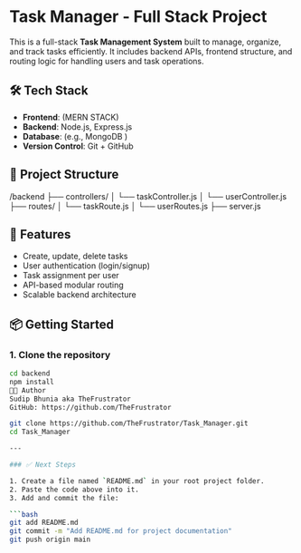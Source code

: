 # Task Manager - Full Stack Project

This is a full-stack **Task Management System** built to manage, organize, and track tasks efficiently. It includes backend APIs, frontend structure, and routing logic for handling users and task operations.

## 🛠 Tech Stack

- **Frontend**: (MERN STACK)
- **Backend**: Node.js, Express.js
- **Database**: (e.g., MongoDB )
- **Version Control**: Git + GitHub

## 📁 Project Structure
/backend
├── controllers/
│ └── taskController.js
│ └── userController.js
├── routes/
│ └── taskRoute.js
│ └── userRoutes.js
├── server.js

## 🚀 Features

- Create, update, delete tasks
- User authentication (login/signup)
- Task assignment per user
- API-based modular routing
- Scalable backend architecture

## 📦 Getting Started

### 1. Clone the repository

```bash
cd backend
npm install
🧑‍💻 Author
Sudip Bhunia aka TheFrustrator
GitHub: https://github.com/TheFrustrator

git clone https://github.com/TheFrustrator/Task_Manager.git
cd Task_Manager

---

### ✅ Next Steps

1. Create a file named `README.md` in your root project folder.
2. Paste the code above into it.
3. Add and commit the file:

```bash
git add README.md
git commit -m "Add README.md for project documentation"
git push origin main
